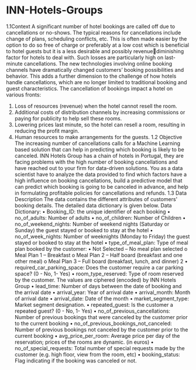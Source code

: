 # INN-Hotels-Groups
1.1Context
A significant number of hotel bookings are called off due to cancellations or no-shows. The typical reasons for 
cancellations include change of plans, scheduling conflicts, etc. This is often made easier by the option to do so free 
of charge or preferably at a low cost which is beneficial to hotel guests but it is a less desirable and possibly revenuediminishing factor for hotels to deal with. Such losses are particularly high on last-minute cancellations.
The new technologies involving online booking channels have dramatically changed customers’ booking possibilities 
and behavior. This adds a further dimension to the challenge of how hotels handle cancellations, which are no longer 
limited to traditional booking and guest characteristics.
The cancellation of bookings impact a hotel on various fronts:
1. Loss of resources (revenue) when the hotel cannot resell the room.
2. Additional costs of distribution channels by increasing commissions or paying for publicity to help sell these rooms.
3. Lowering prices last minute, so the hotel can resell a room, resulting in reducing the profit margin.
4. Human resources to make arrangements for the guests.
1.2 Objective
The increasing number of cancellations calls for a Machine Learning based solution that can help in predicting which 
booking is likely to be canceled. INN Hotels Group has a chain of hotels in Portugal, they are facing problems with 
the high number of booking cancellations and have reached out to your firm for data-driven solutions. You as a data 
scientist have to analyze the data provided to find which factors have a high influence on booking cancellations, 
build a predictive model that can predict which booking is going to be canceled in advance, and help in formulating 
profitable policies for cancellations and refunds.
1.3 Data Description
The data contains the different attributes of customers' booking details. The detailed data dictionary is given below.
Data Dictionary:
• Booking_ID: the unique identifier of each booking
• no_of_adults: Number of adults
• no_of_children: Number of Children
• no_of_weekend_nights: Number of weekend nights (Saturday or Sunday) the guest stayed or booked to 
stay at the hotel
• no_of_week_nights: Number of weeknights (Monday to Friday) the guest stayed or booked to stay at the 
hotel
• type_of_meal_plan: Type of meal plan booked by the customer:
• Not Selected – No meal plan selected
o Meal Plan 1 – Breakfast
o Meal Plan 2 – Half board (breakfast and one other meal)
o Meal Plan 3 – Full board (breakfast, lunch, and dinner)
2
• required_car_parking_space: Does the customer require a car parking space? (0 - No, 1- Yes)
• room_type_reserved: Type of room reserved by the customer. The values are ciphered (encoded) by INN 
Hotels Group
• lead_time: Number of days between the date of booking and the arrival date
• arrival_year: Year of arrival date
• arrival_month: Month of arrival date
• arrival_date: Date of the month
• market_segment_type: Market segment designation.
• repeated_guest: Is the customer a repeated guest? (0 - No, 1- Yes)
• no_of_previous_cancellations: Number of previous bookings that were canceled by the customer prior to 
the current booking
• no_of_previous_bookings_not_canceled: Number of previous bookings not canceled by the customer 
prior to the current booking
• avg_price_per_room: Average price per day of the reservation; prices of the rooms are dynamic. (in euros)
• no_of_special_requests: Total number of special requests made by the customer (e.g. high floor, view from 
the room, etc)
• booking_status: Flag indicating if the booking was canceled or not.  
